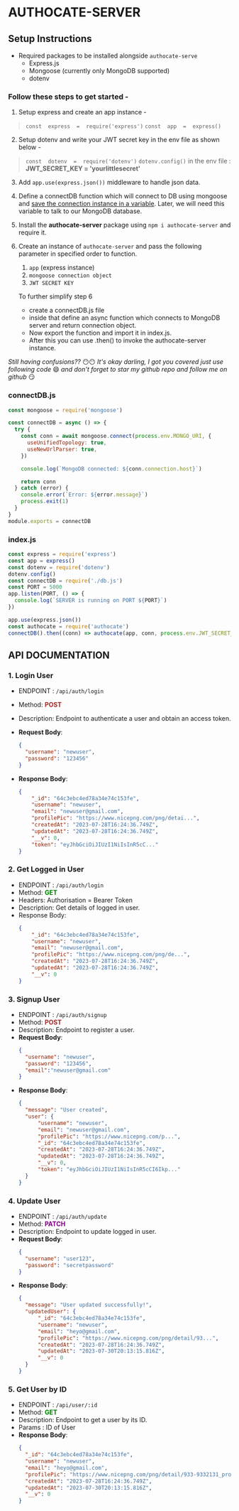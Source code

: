 ﻿# AUTHOCATE-SERVER



## Setup Instructions 

 - Required packages to be installed alongside `authocate-serve`
	 - Express.js
	 - Mongoose (currently only MongoDB supported)
	 - dotenv
### Follow these steps to get started -
1. Setup express and create an app instance -
 

> `const  express  =  require('express')` 
> `const  app  =  express()`

2. Setup dotenv and write your JWT secret key in the env file as shown below -
>`const  dotenv  =  require('dotenv')`
>`dotenv.config()`
in the env file : **JWT_SECRET_KEY  =  'yourlittlesecret'**
3. Add `app.use(express.json())` middleware to handle json data.

4. Define a connectDB function which will connect to DB using mongoose and <u>save the connection instance in a variable</u>. Later, we will need this variable to talk to our MongoDB database.
5. Install the **authocate-server** package using `npm i authocate-server` and require it.
6. Create an instance of `authocate-server` and pass the following parameter in specified order to function.
	1. `app` (express instance)
	2. `mongoose connection object`
	3. `JWT SECRET KEY`

	To further simplify step 6 
	- create a connectDB.js file
	- inside that define an async function which connects to MongoDB server and return connection object. 
	- Now export the function and import it in index.js. 
	- After this you can use .then() to invoke the authocate-server instance.

*Still having confusions??* :no_mouth::no_mouth: 
*It's okay darling, I got you covered just use following code*  :smile:
*and don't forget to star my github repo and follow me on github* :smirk:
### connectDB.js
```js
const mongoose = require('mongoose')

const connectDB = async () => {
  try {
    const conn = await mongoose.connect(process.env.MONGO_URI, {
      useUnifiedTopology: true,
      useNewUrlParser: true,
    })

    console.log(`MongoDB connected: ${conn.connection.host}`)

    return conn
  } catch (error) {
    console.error(`Error: ${error.message}`)
    process.exit(1)
  }
}
module.exports = connectDB

```

### index.js
```js
const express = require('express')
const app = express()
const dotenv = require('dotenv')
dotenv.config()
const connectDB = require('./db.js')
const PORT = 5000
app.listen(PORT, () => {
  console.log(`SERVER is running on PORT ${PORT}`)
})

app.use(express.json())
const authocate = require('authocate')
connectDB().then((conn) => authocate(app, conn, process.env.JWT_SECRET_KEY))
```

## API DOCUMENTATION

### 1. Login User

- ENDPOINT : `/api/auth/login`
- Method: <font color="brown">**POST**</font>
- Description: Endpoint to authenticate a user and obtain an access token.
- **Request Body**:
  ```json
  {
    "username": "newuser",
    "password": "123456"
  }
  ```
 - **Response Body**:
	 
	```json
	{
	    "_id": "64c3ebc4ed78a34e74c153fe",
	    "username": "newuser",
	    "email": "newuser@gmail.com",
	    "profilePic": "https://www.nicepng.com/png/detai...",
	    "createdAt": "2023-07-28T16:24:36.749Z",
	    "updatedAt": "2023-07-28T16:24:36.749Z",
	    "__v": 0,
	    "token": "eyJhbGciOiJIUzI1NiIsInR5cC..."
	}
	 ```


### 2. Get Logged in User

- ENDPOINT : `/api/auth/login`
- Method: <font color="green">**GET**</font>
- Headers: Authorisation = Bearer Token
- Description: Get details of logged in user.
 - Response Body:
	```json
	{
	    "_id": "64c3ebc4ed78a34e74c153fe",
	    "username": "newuser",
	    "email": "newuser@gmail.com",
	    "profilePic": "https://www.nicepng.com/png/de...",
	    "createdAt": "2023-07-28T16:24:36.749Z",
	    "updatedAt": "2023-07-28T16:24:36.749Z",
	    "__v": 0
	}
	```
  
### 3. Signup User

- ENDPOINT : `/api/auth/signup`
- Method: <font color="brown">**POST**</font>
- Description: Endpoint to register a user.
- **Request Body**:
  ```json
  {
    "username": "newuser",
    "password": "123456",
    "email":"newuser@gmail.com"
  }
  ```
 - **Response Body**:
	  ```json
	  {
	    "message": "User created",
	    "user": {
	        "username": "newuser",
	        "email": "newuser@gmail.com",
	        "profilePic": "https://www.nicepng.com/p...",
	        "_id": "64c3ebc4ed78a34e74c153fe",
	        "createdAt": "2023-07-28T16:24:36.749Z",
	        "updatedAt": "2023-07-28T16:24:36.749Z",
	        "__v": 0,
	        "token": "eyJhbGciOiJIUzI1NiIsInR5cCI6Ikp..."
	    }
	}
	  ```
	  
### 4. Update User

- ENDPOINT : `/api/auth/update`
- Method: <font color="purple">**PATCH**</font>
- Description: Endpoint to update logged in user.
- **Request Body**:
  ```json
  {
    "username": "user123",
    "password": "secretpassword"
  }
  ```
 - **Response Body**:
	  ```json
	  {
	    "message": "User updated successfully!",
	    "updatedUser": {
	        "_id": "64c3ebc4ed78a34e74c153fe",
	        "username": "newuser",
	        "email": "heyo@gmail.com",
	        "profilePic": "https://www.nicepng.com/png/detail/93...",
	        "createdAt": "2023-07-28T16:24:36.749Z",
	        "updatedAt": "2023-07-30T20:13:15.816Z",
	        "__v": 0
	    }
	}
	  ```



### 5. Get User by ID

- ENDPOINT : `/api/user/:id`
- Method: <font color="green">**GET**</font>
- Description: Endpoint to get a user by its ID.
- Params : ID of User
 - **Response Body**:
	  ```json
	  {
	    "_id": "64c3ebc4ed78a34e74c153fe",
	    "username": "newuser",
	    "email": "heyo@gmail.com",
	    "profilePic": "https://www.nicepng.com/png/detail/933-9332131_profile-picture-default-png.png",
	    "createdAt": "2023-07-28T16:24:36.749Z",
	    "updatedAt": "2023-07-30T20:13:15.816Z",
	    "__v": 0
	}	
	  ```



